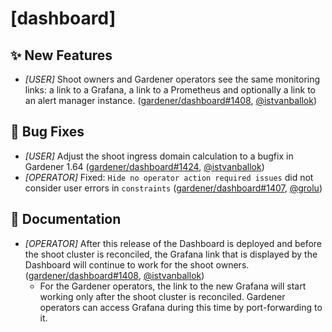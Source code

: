 # [dashboard]
## ✨ New Features
* *[USER]* Shoot owners and Gardener operators see the same monitoring links: a link to a Grafana, a link to a Prometheus and optionally a link to an alert manager instance. ([gardener/dashboard#1408](https://github.com/gardener/dashboard/pull/1408), [@istvanballok](https://github.com/istvanballok))
## 🐛 Bug Fixes
* *[USER]* Adjust the shoot ingress domain calculation to a bugfix in Gardener 1.64 ([gardener/dashboard#1424](https://github.com/gardener/dashboard/pull/1424), [@istvanballok](https://github.com/istvanballok))
* *[OPERATOR]* Fixed: `Hide no operator action required issues` did not consider user errors in `constraints` ([gardener/dashboard#1407](https://github.com/gardener/dashboard/pull/1407), [@grolu](https://github.com/grolu))
## 📖 Documentation
* *[OPERATOR]* After this release of the Dashboard is deployed and before the shoot cluster is reconciled, the Grafana link that is displayed by the Dashboard will continue to work for the shoot owners. ([gardener/dashboard#1408](https://github.com/gardener/dashboard/pull/1408), [@istvanballok](https://github.com/istvanballok))
  * For the Gardener operators, the link to the new Grafana will start working only after the shoot cluster is reconciled. Gardener operators can access Grafana during this time by port-forwarding to it.